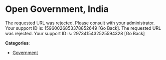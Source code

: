 # Open Government, India


The requested URL was rejected. Please consult with your administrator. Your support ID is: 15960026853378852649 [Go Back].  The requested URL was rejected.  Your support ID is: 2973415432525594328 [Go Back]



**Categories**:

- [Government](https://github.com/apis-list/apis-list#government)



